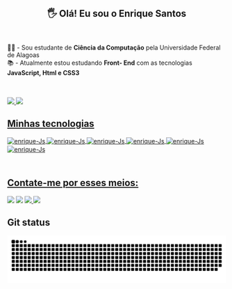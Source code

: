 <h2 align="center"> 🖐️   Olá! Eu sou o Enrique Santos</h2>
<br>
<section >
   <p>  👨‍🎓 -  Sou estudante de <strong>Ciência da Computação</strong> pela Universidade Federal de Alagoas<br>📚 - Atualmente estou estudando <strong>Front-      End</strong> com as tecnologias <strong>JavaScript, Html e CSS3</strong>
   </p>
</section>
<br>
<br>
<div display="flex">
  <a href="https://github.com/EnriqueSantos-dev"/>
   <img height="180em" src="https://github-readme-stats.vercel.app/api?username=EnriqueSantos-dev&show_icons=true&theme=github_dark&include_all_commits=true&count_private=true"/>
  <img height="180em"  src="https://github-readme-stats.vercel.app/api/top-langs/?username=EnriqueSantos-dev&layout=compact&langs_count=7&theme=github_dark"/>
</div>
  
<div >
  <h2>Minhas tecnologias</h2>
  <img src="https://cdn.jsdelivr.net/gh/devicons/devicon/icons/javascript/javascript-original.svg" align="center" alt="enrique-Js" height="40" width="40" />
  <img src="https://cdn.jsdelivr.net/gh/devicons/devicon/icons/html5/html5-original.svg"  align="center" alt="enrique-Js" height="40" width="40"/>
  <img src="https://cdn.jsdelivr.net/gh/devicons/devicon/icons/css3/css3-original.svg"  align="center" alt="enrique-Js" height="40" width="40" />
  <img src="https://cdn.jsdelivr.net/gh/devicons/devicon/icons/cplusplus/cplusplus-original.svg"  align="center" alt="enrique-Js" height="40" width="40" />
  <img src="https://cdn.jsdelivr.net/gh/devicons/devicon/icons/java/java-original.svg" align="center" alt="enrique-Js" height="40" width="40" />
  <img src="https://cdn.jsdelivr.net/gh/devicons/devicon/icons/python/python-original.svg" align="center" alt="enrique-Js" height="40" width="40"/>
</div>

<div style="margin: 10px auto;"><br>
  <h2>Contate-me por esses meios:</h2>
  <a href="https://instagram.com/enrique_s_d_o" target="_blank"><img src="https://img.shields.io/badge/-Instagram-%23E4405F?style=for-the-badge&logo=instagram&logoColor=white" target="_blank"></a>
  <a href="https://discord.gg/wagxzStdcR" target="_blank"><img src="https://img.shields.io/badge/Discord-7289DA?style=for-the-badge&logo=discord&logoColor=white" target="_blank"></a> 
  <a href = "mailto:santosenrique869@gmail.com"><img src="https://img.shields.io/badge/-Gmail-%23333?style=for-the-badge&logo=gmail&logoColor=white" target="_blank">   </a>
  <a href="https://www.linkedin.com/in/enrique-santos-923167166" target="_blank"><img src="https://img.shields.io/badge/-LinkedIn-%230077B5?style=for-the-badge&logo=linkedin&logoColor=white" target="_blank"></a>
</div>
<h2>Git status</h2>

![Snake animation](https://github.com/EnriqueSantos-dev/EnriqueSantos-dev/blob/output/github-contribution-grid-snake.svg)
    
